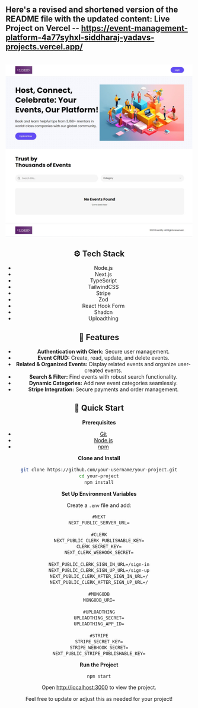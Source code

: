 Here's a revised and shortened version of the README file with the updated content: 
 Live Project on Vercel -- https://event-management-platform-4a77syhxl-siddharaj-yadavs-projects.vercel.app/
--- 
 
<div align="center">
  <br />
    <a href="" target="_blank">
      <img src="https://github.com/SidharajYadav/Event-management-platform/blob/main/public/assets/images/Event-Home.jpg" alt="Project Banner">
    </a>
  <br />

## ⚙️ Tech Stack

- Node.js
- Next.js
- TypeScript
- TailwindCSS
- Stripe
- Zod
- React Hook Form
- Shadcn
- Uploadthing

## 🔋 Features

- **Authentication with Clerk:** Secure user management.
- **Event CRUD:** Create, read, update, and delete events.
- **Related & Organized Events:** Display related events and organize user-created events.
- **Search & Filter:** Find events with robust search functionality.
- **Dynamic Categories:** Add new event categories seamlessly.
- **Stripe Integration:** Secure payments and order management.

## 🤸 Quick Start

**Prerequisites**

- [Git](https://git-scm.com/)
- [Node.js](https://nodejs.org/en)
- [npm](https://www.npmjs.com/)

**Clone and Install**

```bash
git clone https://github.com/your-username/your-project.git
cd your-project
npm install
```

**Set Up Environment Variables**

Create a `.env` file and add:

```env
#NEXT
NEXT_PUBLIC_SERVER_URL=

#CLERK
NEXT_PUBLIC_CLERK_PUBLISHABLE_KEY=
CLERK_SECRET_KEY=
NEXT_CLERK_WEBHOOK_SECRET=

NEXT_PUBLIC_CLERK_SIGN_IN_URL=/sign-in
NEXT_PUBLIC_CLERK_SIGN_UP_URL=/sign-up
NEXT_PUBLIC_CLERK_AFTER_SIGN_IN_URL=/
NEXT_PUBLIC_CLERK_AFTER_SIGN_UP_URL=/

#MONGODB
MONGODB_URI=

#UPLOADTHING
UPLOADTHING_SECRET=
UPLOADTHING_APP_ID=

#STRIPE
STRIPE_SECRET_KEY=
STRIPE_WEBHOOK_SECRET=
NEXT_PUBLIC_STRIPE_PUBLISHABLE_KEY=
```

**Run the Project**

```bash
npm start
```

Open [http://localhost:3000](http://localhost:3000) to view the project.

Feel free to update or adjust this as needed for your project!
